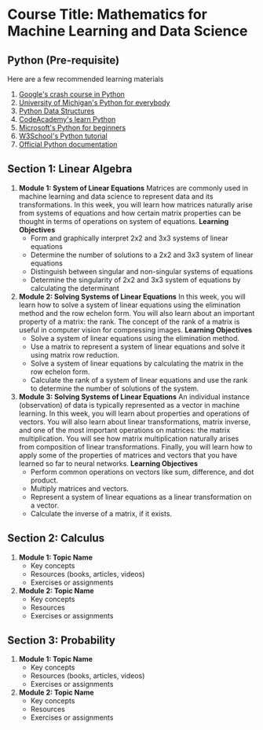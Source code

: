 # Course Title: **Mathematics for Machine Learning and Data Science**

## Python (Pre-requisite)

Here are a few recommended learning materials

1. [Google's crash course in Python](https://www.coursera.org/learn/python-crash-course)
2. [University of Michigan's Python for everybody](https://www.coursera.org/learn/python)
3. [Python Data Structures](https://www.coursera.org/learn/python-data)
4. [CodeAcademy's learn Python](https://www.codecademy.com/learn/learn-python-3)
5. [Microsoft's Python for beginners](https://learn.microsoft.com/en-us/training/paths/beginner-python/)
6. [W3School's Python tutorial](https://www.w3schools.com/python/default.asp)
7. [Official Python documentation](https://docs.python.org/3/)

## Section 1: **Linear Algebra**

1. **Module 1: System of Linear Equations**
   Matrices are commonly used in machine learning and data science to represent data and its transformations. In this week, you will learn how matrices naturally arise from systems of equations and how certain matrix properties can be thought in terms of operations on system of equations.
   **Learning Objectives**
   - Form and graphically interpret 2x2 and 3x3 systems of linear equations
   - Determine the number of solutions to a 2x2 and 3x3 system of linear equations
   - Distinguish between singular and non-singular systems of equations
   - Determine the singularity of 2x2 and 3x3 system of equations by calculating the determinant
2. **Module 2: Solving Systems of Linear Equations**
   In this week, you will learn how to solve a system of linear equations using the elimination method and the row echelon form. You will also learn about an important property of a matrix: the rank. The concept of the rank of a matrix is useful in computer vision for compressing images.
   **Learning Objectives**
   - Solve a system of linear equations using the elimination method.
   - Use a matrix to represent a system of linear equations and solve it using matrix row reduction.
   - Solve a system of linear equations by calculating the matrix in the row echelon form.
   - Calculate the rank of a system of linear equations and use the rank to determine the number of solutions of the system.
3. **Module 3: Solving Systems of Linear Equations**
   An individual instance (observation) of data is typically represented as a vector in machine learning. In this week, you will learn about properties and operations of vectors. You will also learn about linear transformations, matrix inverse, and one of the most important operations on matrices: the matrix multiplication. You will see how matrix multiplication naturally arises from composition of linear transformations. Finally, you will learn how to apply some of the properties of matrices and vectors that you have learned so far to neural networks.
   **Learning Objectives**
   - Perform common operations on vectors like sum, difference, and dot product.
   - Multiply matrices and vectors.
   - Represent a system of linear equations as a linear transformation on a vector.
   - Calculate the inverse of a matrix, if it exists.

## Section 2: **Calculus**

1. **Module 1: Topic Name**
   - Key concepts
   - Resources (books, articles, videos)
   - Exercises or assignments
2. **Module 2: Topic Name**
   - Key concepts
   - Resources
   - Exercises or assignments

## Section 3: **Probability**

1. **Module 1: Topic Name**
   - Key concepts
   - Resources (books, articles, videos)
   - Exercises or assignments
2. **Module 2: Topic Name**
   - Key concepts
   - Resources
   - Exercises or assignments
